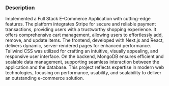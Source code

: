 ### Description
Implemented a Full Stack E-Commerce Application with cutting-edge features. The platform integrates Stripe for secure and reliable payment transactions, providing users with a trustworthy shopping experience. It offers comprehensive cart management, allowing users to effortlessly add, remove, and update items. The frontend, developed with Next.js and React, delivers dynamic, server-rendered pages for enhanced performance. Tailwind CSS was utilized for crafting an intuitive, visually appealing, and responsive user interface. On the backend, MongoDB ensures efficient and scalable data management, supporting seamless interaction between the application and the database. This project reflects expertise in modern web technologies, focusing on performance, usability, and scalability to deliver an outstanding e-commerce solution.
